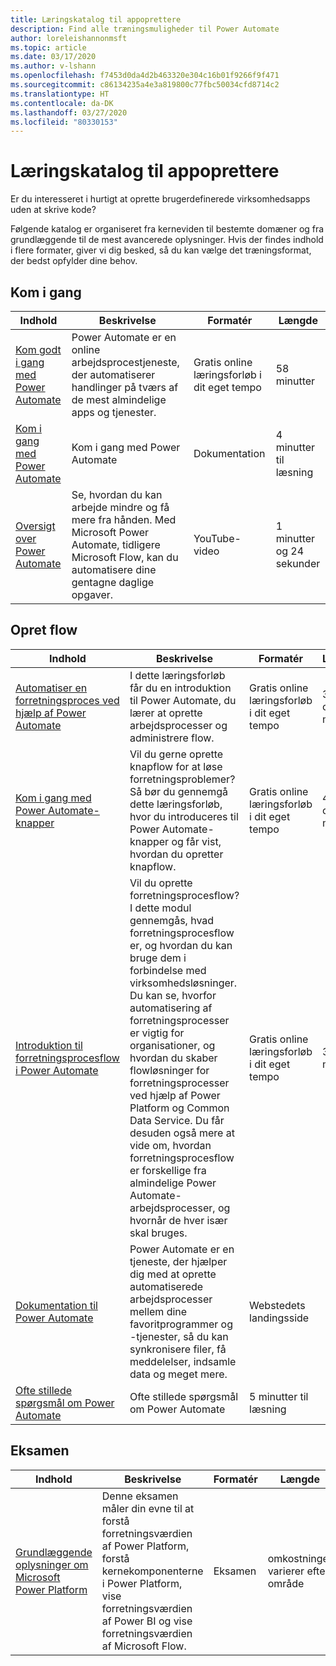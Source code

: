 ```yaml
---
title: Læringskatalog til appoprettere
description: Find alle træningsmuligheder til Power Automate
author: loreleishannonmsft
ms.topic: article
ms.date: 03/17/2020
ms.author: v-lshann
ms.openlocfilehash: f7453d0da4d2b463320e304c16b01f9266f9f471
ms.sourcegitcommit: c86134235a4e3a819800c77fbc50034cfd8714c2
ms.translationtype: HT
ms.contentlocale: da-DK
ms.lasthandoff: 03/27/2020
ms.locfileid: "80330153"
---
```

# <a name="app-maker-learning-catalog"></a>Læringskatalog til appoprettere

Er du interesseret i hurtigt at oprette brugerdefinerede virksomhedsapps uden at skrive kode? 

Følgende katalog er organiseret fra kerneviden til bestemte domæner og fra grundlæggende til de mest avancerede oplysninger. Hvis der findes indhold i flere formater, giver vi dig besked, så du kan vælge det træningsformat, der bedst opfylder dine behov. 

## <a name="get-started"></a>Kom i gang<a name="get-started"></a>
| Indhold   | Beskrivelse  | Formatér  | Længde    |
|------------------------------------------------------------------------------------------------------------------------------------------------------------------------------------|--------------------------------------------------------------------------------------------------------------------------------------------------------------------------------------------------------------------------------------------------------------------------------------------------------------------------------------------------------------------------------------------------------------------------|---------------------------------------|-----------|
| [Kom godt i gang med Power Automate](https://docs.microsoft.com/learn/modules/get-started-flows/) | Power Automate er en online arbejdsprocestjeneste, der automatiserer handlinger på tværs af de mest almindelige apps og tjenester.                                                   | Gratis online læringsforløb i dit eget tempo | 58 minutter        |
| [Kom i gang med Power Automate](https://docs.microsoft.com/power-automate/getting-started)   | Kom i gang med Power Automate   | Dokumentation                         | 4 minutter til læsning |
| [Oversigt over Power Automate](https://www.youtube.com/watch?v=hCuxuUaGC6Y)                      | Se, hvordan du kan arbejde mindre og få mere fra hånden. Med Microsoft Power Automate, tidligere Microsoft Flow, kan du automatisere dine gentagne daglige opgaver. | YouTube-video                         | 1 minutter og 24 sekunder      |
## <a name="create-flows"></a>Opret flow<a name="create-flows"></a>
| Indhold   | Beskrivelse  | Formatér  | Længde    |
|------------------------------------------------------------------------------------------------------------------------------------------------------------------------------------|--------------------------------------------------------------------------------------------------------------------------------------------------------------------------------------------------------------------------------------------------------------------------------------------------------------------------------------------------------------------------------------------------------------------------|---------------------------------------|-----------|
| [Automatiser en forretningsproces ved hjælp af Power Automate](https://docs.microsoft.com/learn/paths/automate-process-power-automate/) | I dette læringsforløb får du en introduktion til Power Automate, du lærer at oprette arbejdsprocesser og administrere flow.  | Gratis online læringsforløb i dit eget tempo | 3 timer og 11 minutter |
| [Kom i gang med Power Automate-knapper](https://docs.microsoft.com/learn/paths/get-started-power-automate-buttons/)       | Vil du gerne oprette knapflow for at løse forretningsproblemer? Så bør du gennemgå dette læringsforløb, hvor du introduceres til Power Automate-knapper og får vist, hvordan du opretter knapflow.                   | Gratis online læringsforløb i dit eget tempo | 4 timer og 30 minutter |
| [Introduktion til forretningsprocesflow i Power Automate](https://docs.microsoft.com/learn/modules/intro-business-process-flows/)    |Vil du oprette forretningsprocesflow? I dette modul gennemgås, hvad forretningsprocesflow er, og hvordan du kan bruge dem i forbindelse med virksomhedsløsninger. Du kan se, hvorfor automatisering af forretningsprocesser er vigtig for organisationer, og hvordan du skaber flowløsninger for forretningsprocesser ved hjælp af Power Platform og Common Data Service. Du får desuden også mere at vide om, hvordan forretningsprocesflow er forskellige fra almindelige Power Automate-arbejdsprocesser, og hvornår de hver især skal bruges.|  Gratis online læringsforløb i dit eget tempo|  31 minutter |
| [Dokumentation til Power Automate](https://docs.microsoft.com/power-automate/) | Power Automate er en tjeneste, der hjælper dig med at oprette automatiserede arbejdsprocesser mellem dine favoritprogrammer og -tjenester, så du kan synkronisere filer, få meddelelser, indsamle data og meget mere. | Webstedets landingsside                  |                    |
| [Ofte stillede spørgsmål om Power Automate](https://docs.microsoft.com/power-automate/frequently-asked-questions)           | Ofte stillede spørgsmål om Power Automate   | 5 minutter til læsning  |
## <a name="exam"></a>Eksamen<a name="exam"></a>
| Indhold   | Beskrivelse  | Formatér  | Længde    |
|------------------------------------------------------------------------------------------------------------------------------------------------------------------------------------|--------------------------------------------------------------------------------------------------------------------------------------------------------------------------------------------------------------------------------------------------------------------------------------------------------------------------------------------------------------------------------------------------------------------------|---------------------------------------|-----------|
| [Grundlæggende oplysninger om Microsoft Power Platform](https://docs.microsoft.com/learn/certifications/exams/pl-900) |Denne eksamen måler din evne til at forstå forretningsværdien af Power Platform, forstå kernekomponenterne i Power Platform, vise forretningsværdien af Power BI og vise forretningsværdien af Microsoft Flow.    |Eksamen | omkostninger varierer efter område |
